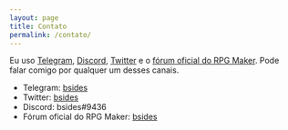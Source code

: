 ```yaml
---
layout: page
title: Contato
permalink: /contato/
---
```


Eu uso [Telegram][telegram], [Discord][discord], [Twitter][twitter] e o [fórum oficial do RPG Maker][forum]. Pode falar comigo por qualquer um desses canais.

* Telegram: [bsides][me-telegram]
* Twitter: [bsides][me-twitter]
* Discord: bsides#9436
* Fórum oficial do RPG Maker: [bsides][me-forum]

[telegram]:    https://telegram.org
[discord]:     http://discordapp.com
[twitter]:     http://twitter.com
[forum]:       http://forums.rpgmakerweb.com
[me-telegram]: http://telegram.me/bsides
[me-twitter]:  http://twitter.com/bsides
[me-forum]:    http://forums.rpgmakerweb.com/index.php?/profile/11272-bsides
